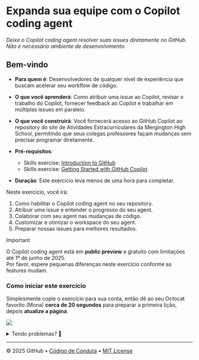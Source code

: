# Expanda sua equipe com o Copilot coding agent

_Deixe o Copilot coding agent resolver suas issues diretamente no GitHub. Não é necessário ambiente de desenvolvimento._

## Bem-vindo

- **Para quem é**: Desenvolvedores de qualquer nível de experiência que buscam acelerar seu workflow de código.
- **O que você aprenderá**: Como atribuir uma issue ao Copilot, revisar o trabalho do Copilot, fornecer feedback ao Copilot e trabalhar em múltiplas issues em paralelo.
- **O que você construirá**: Você fornecerá acesso ao GitHub Copilot ao repository do site de Atividades Extracurriculares da Mergington High School, permitindo que seus colegas professores façam mudanças sem precisar programar diretamente.
- **Pré-requisitos**:

  - Skills exercise: [Introduction to GitHub](https://github.com/skills/introduction-to-github)
  - Skills exercise: [Getting Started with GitHub Copilot](https://github.com/skills/getting-started-with-github-copilot)

- **Duração**: Este exercício leva menos de uma hora para completar.

Neste exercício, você irá:

1. Como habilitar o Copilot coding agent no seu repository.
1. Atribuir uma issue e entender o progresso do seu agent.
1. Colaborar com seu agent nas mudanças de código.
1. Customizar e otimizar o workspace do seu agent.
1. Preparar nossas issues para melhores resultados.

> [!IMPORTANT]
> O Copilot coding agent está em **public preview** e gratuito com limitações até 1º de junho de 2025.  
> Por favor, espere pequenas diferenças neste exercício conforme as features mudam.

### Como iniciar este exercício

Simplesmente copie o exercício para sua conta, então dê ao seu Octocat favorito (Mona) **cerca de 20 segundos** para preparar a primeira lição, depois **atualize a página**.

[![](https://img.shields.io/badge/Copiar%20Exercício-%E2%86%92-1f883d?style=for-the-badge&logo=github&labelColor=197935)](https://github.com/new?template_owner=dev-pods&template_name=expand-your-team-with-copilot&owner=%40me&name=expand-your-team-with-copilot&description=Exercício:+Expanda+sua+equipe+com+o+Copilot+coding+agent&visibility=public)

<details>
<summary>Tendo problemas? 🤷</summary><br/>

Ao copiar o exercício, recomendamos as seguintes configurações:

- Para owner, escolha sua conta pessoal ou uma organização para hospedar o repository.

- Recomendamos criar um repository público, já que repositories privados usarão minutos do Actions.

Se o exercício não estiver pronto em 20 segundos, por favor verifique a aba [Actions](../../actions).

- Verifique se há um job rodando. Às vezes simplesmente demora um pouco mais.

- Se a página mostrar um job que falhou, por favor abra uma issue. Legal, você encontrou um bug! 🐛

</details>

---

&copy; 2025 GitHub &bull; [Código de Conduta](https://www.contributor-covenant.org/version/2/1/code_of_conduct/code_of_conduct.md) &bull; [MIT License](https://gh.io/mit)
